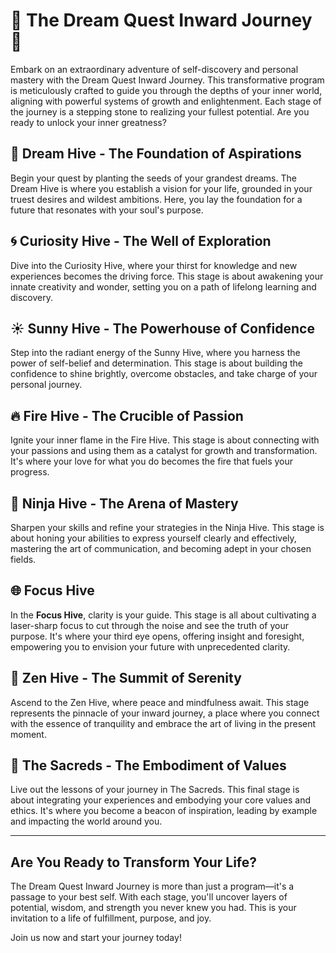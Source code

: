# 🌟 The Dream Quest Inward Journey 🌟

Embark on an extraordinary adventure of self-discovery and personal mastery with the Dream Quest Inward Journey. This transformative program is meticulously crafted to guide you through the depths of your inner world, aligning with powerful systems of growth and enlightenment. Each stage of the journey is a stepping stone to realizing your fullest potential. Are you ready to unlock your inner greatness?

## 🌱 Dream Hive - The Foundation of Aspirations
Begin your quest by planting the seeds of your grandest dreams. The Dream Hive is where you establish a vision for your life, grounded in your truest desires and wildest ambitions. Here, you lay the foundation for a future that resonates with your soul's purpose.

## 🌀 Curiosity Hive - The Well of Exploration
Dive into the Curiosity Hive, where your thirst for knowledge and new experiences becomes the driving force. This stage is about awakening your innate creativity and wonder, setting you on a path of lifelong learning and discovery.

## ☀️ Sunny Hive - The Powerhouse of Confidence
Step into the radiant energy of the Sunny Hive, where you harness the power of self-belief and determination. This stage is about building the confidence to shine brightly, overcome obstacles, and take charge of your personal journey.

## 🔥 Fire Hive - The Crucible of Passion
Ignite your inner flame in the Fire Hive. This stage is about connecting with your passions and using them as a catalyst for growth and transformation. It's where your love for what you do becomes the fire that fuels your progress.

## 🥷 Ninja Hive - The Arena of Mastery
Sharpen your skills and refine your strategies in the Ninja Hive. This stage is about honing your abilities to express yourself clearly and effectively, mastering the art of communication, and becoming adept in your chosen fields.

## 🌐 Focus Hive
In the **Focus Hive**, clarity is your guide. This stage is all about cultivating a laser-sharp focus to cut through the noise and see the truth of your purpose. It's where your third eye opens, offering insight and foresight, empowering you to envision your future with unprecedented clarity.

## 🧘 Zen Hive - The Summit of Serenity
Ascend to the Zen Hive, where peace and mindfulness await. This stage represents the pinnacle of your inward journey, a place where you connect with the essence of tranquility and embrace the art of living in the present moment.

## 🌟 The Sacreds - The Embodiment of Values
Live out the lessons of your journey in The Sacreds. This final stage is about integrating your experiences and embodying your core values and ethics. It's where you become a beacon of inspiration, leading by example and impacting the world around you.

---

## Are You Ready to Transform Your Life?

The Dream Quest Inward Journey is more than just a program—it's a passage to your best self. With each stage, you'll uncover layers of potential, wisdom, and strength you never knew you had. This is your invitation to a life of fulfillment, purpose, and joy.

Join us now and start your journey today!
